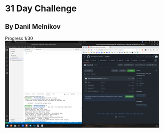 # 31 Day Challenge
## By Danil Melnikov

Progress 1/30
![GitHub Logo](https://github.com/danil-olegovich-melnikov/31github/blob/master/day1/Screenshot%20from%202023-11-27%2015-08-14.png)
